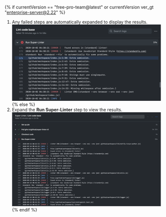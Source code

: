{% if currentVersion == "free-pro-team@latest" or currentVersion ver_gt "enterprise-server@2.22" %}
1. Any failed steps are automatically expanded to display the results.
   ![Super linter workflow results](/assets/images/help/repository/super-linter-workflow-results-updated.png)
{% else %}
1. Expand the **Run Super-Linter** step to view the results.
   ![Super linter workflow results](/assets/images/help/repository/super-linter-workflow-results.png)
{% endif %}